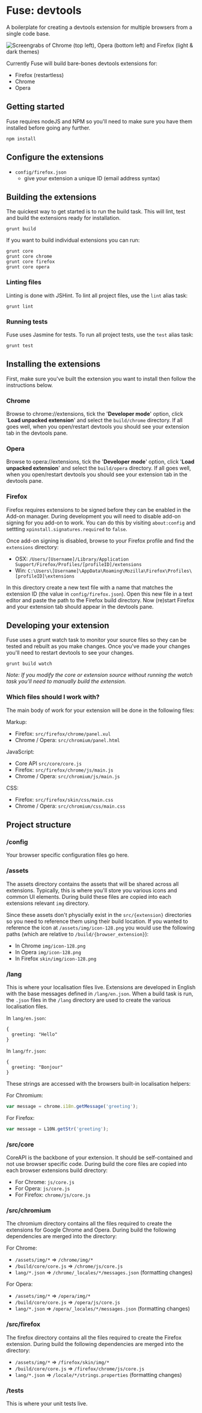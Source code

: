 # Fuse: devtools

A boilerplate for creating a devtools extension for multiple browsers from a single code base.

![Screengrabs of Chrome (top left), Opera (bottom left) and Firefox (light & dark themes)](screengrabs.png)

Currently Fuse will build bare-bones devtools extensions for:

* Firefox (restartless)
* Chrome
* Opera

## Getting started

Fuse requires nodeJS and NPM so you'll need to make sure you have them installed before going any further.

```
npm install
```

## Configure the extensions

* `config/firefox.json`
  * give your extension a unique ID (email address syntax)


## Building the extensions

The quickest way to get started is to run the build task. This will lint, test and build the extensions ready for installation.

```
grunt build
```

If you want to build individual extensions you can run:

```
grunt core
grunt core chrome
grunt core firefox
grunt core opera
```

### Linting files
Linting is done with JSHint. To lint all project files, use the `lint` alias task:
```
grunt lint
```

### Running tests
Fuse uses Jasmine for tests. To run all project tests, use the `test` alias task:
```
grunt test
```

## Installing the extensions

First, make sure you've built the extension you want to install then follow the instructions below.

### Chrome
Browse to chrome://extensions, tick the '**Developer mode**' option, click '**Load unpacked extension**' and select the `build/chrome` directory. If all goes well, when you open/restart devtools you should see your extension tab in the devtools pane.

### Opera
Browse to opera://extensions, tick the '**Developer mode**' option, click '**Load unpacked extension**' and select the `build/opera` directory. If all goes well, when you open/restart devtools you should see your extension tab in the devtools pane.

### Firefox
Firefox requires extensions to be signed before they can be enabled in the Add-on manager. During development you will need to disable add-on signing for you add-on to work. You can do this by visiting `about:config` and settting `xpinstall.signatures.required` to `false`.

Once add-on signing is disabled, browse to your Firefox profile and find the `extensions` directory:

* OSX: `/Users/[Username]/Library/Application Support/Firefox/Profiles/[profileID]/extensions`
* Win: `C:\Users\[Username]\AppData\Roaming\Mozilla\Firefox\Profiles\[profileID]\extensions`

In this directory create a new text file with a name that matches the extension ID (the value in `config/firefox.json`). Open this new file in a text editor and paste the path to the Firefox build directory. Now (re)start Firefox and your extension tab should appear in the devtools pane.


## Developing your extension

Fuse uses a grunt watch task to monitor your source files so they can be tested and rebuilt as you make changes. Once you've made your changes you'll need to restart devtools to see your changes.

```
grunt build watch
```

_Note: If you modify the core or extension source without running the watch task you'll need to manually build the extension._


### Which files should I work with?

The main body of work for your extension will be done in the following files:

Markup:

* Firefox: `src/firefox/chrome/panel.xul`
* Chrome / Opera: `src/chromium/panel.html` 

JavaScript:

* Core API `src/core/core.js` 
* Firefox: `src/firefox/chrome/js/main.js`
* Chrome / Opera: `src/chromium/js/main.js` 

CSS:

* Firefox: `src/firefox/skin/css/main.css`
* Chrome / Opera: `src/chromium/css/main.css` 



## Project structure

### /config
Your browser specific configuration files go here.


### /assets
The assets directory contains the assets that will be shared across all extensions. Typically, this is where you'll store you various icons and common UI elements. During build these files are copied into each extensions relevant `img` directory.

Since these assets don't physcially exist in the `src/{extension}` directories so you need to reference them using their build location. If you wanted to reference the icon at `/assets/img/icon-128.png` you would use the following paths (which are relative to `/build/{browser_extension}`):

* In Chrome `img/icon-128.png`
* In Opera `img/icon-128.png`
* In Firefox `skin/img/icon-128.png`


### /lang
This is where your localisation files live. Extensions are developed in English with the base messages defined in `/lang/en.json`. When a build task is run, the `.json` files in the `/lang` directory are used to create the various localisation files.

In `lang/en.json`:
```
{
  greeting: "Hello"
}
```

In `lang/fr.json`:
```
{
  greeting: "Bonjour"
}
```

These strings are accessed with the browsers built-in localisation helpers:

For Chromium:
```js
var message = chrome.i18n.getMessage('greeting');
```

For Firefox: 
```js
var message = L10N.getStr('greeting');
```


### /src/core
CoreAPI is the backbone of your extension. It should be self-contained and not use browser specific code. During build the core files are copied into each browser extensions build directory:

* For Chrome: `js/core.js`
* For Opera: `js/core.js`
* For Firefox: `chrome/js/core.js`


### /src/chromium
The chromium directory contains all the files required to create the extensions for Google Chrome and Opera. During build the following dependencies are merged into the directory:

For Chrome:
* `/assets/img/*` => `/chrome/img/*`
* `/build/core/core.js` => `/chrome/js/core.js`
* `lang/*.json` => `/chrome/_locales/*/messages.json` (formatting changes)
 
For Opera:
* `/assets/img/*` => `/opera/img/*`
* `/build/core/core.js` => `/opera/js/core.js`
* `lang/*.json` => `/opera/_locales/*/messages.json` (formatting changes)


### /src/firefox
The firefox directory contains all the files required to create the Firefox extension. During build the following dependencies are merged into the directory:

* `/assets/img/*` => `/firefox/skin/img/*`
* `/build/core/core.js` => `/firefox/chrome/js/core.js`
* `lang/*.json` => `/locale/*/strings.properties` (formatting changes)


### /tests
This is where your unit tests live.

